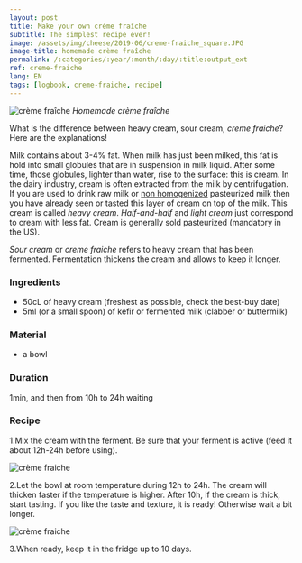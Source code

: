 ```yaml
---
layout: post
title: Make your own crème fraîche
subtitle: The simplest recipe ever!
image: /assets/img/cheese/2019-06/creme-fraiche_square.JPG
image-title: homemade crème fraîche
permalink: /:categories/:year/:month/:day/:title:output_ext
ref: creme-fraiche
lang: EN
tags: [logbook, creme-fraiche, recipe]
---
```


![crème fraîche]({{site.baseurl}}/assets/img/cheese/2019-06/creme-fraiche.JPG)
*Homemade crème fraîche*

<!--excerpt.start-->
What is the difference between heavy cream, sour cream, *creme fraiche*?
Here are the explanations!
<!--excerpt.end-->

Milk contains about 3-4% fat.
When milk has just been milked, this fat is hold into small globules that are in suspension in milk liquid.
After some time, those globules, lighter than water, rise to the surface: this is cream.
In the dairy industry, cream is often extracted from the milk by centrifugation.
If you are used to drink raw milk or [non homogenized]({{site.baseurl}}/2019/03/02/raw-milk.html#homogenization) pasteurized milk then you have already seen or tasted this layer of cream on top of the milk.
This cream is called *heavy cream*. *Half-and-half* and *light cream* just correspond to cream with less fat.
Cream is generally sold pasteurized (mandatory in the US).

*Sour cream* or *creme fraiche* refers to heavy cream that has been fermented.
Fermentation thickens the cream and allows to keep it longer.

### Ingredients

- 50cL of heavy cream (freshest as possible, check the best-buy date)
- 5ml (or a small spoon) of kefir or fermented milk (clabber or buttermilk)

### Material

- a bowl


### Duration

1min, and then from 10h to 24h waiting

### Recipe

1.Mix the cream with the ferment. Be sure that your ferment is active (feed it about 12h-24h before using).

![crème fraiche]({{site.baseurl}}/assets/img/cheese/2019-06/creme-fraiche-recette-1.jpg)

2.Let the bowl at room temperature during 12h to 24h. The cream will thicken faster if the temperature is higher.
After 10h, if the cream is thick, start tasting. If you like the taste and texture, it is ready! Otherwise wait a bit longer.

![crème fraiche]({{site.baseurl}}/assets/img/cheese/2019-06/creme-fraiche-recette-2.jpg)

3.When ready, keep it in the fridge up to 10 days.

